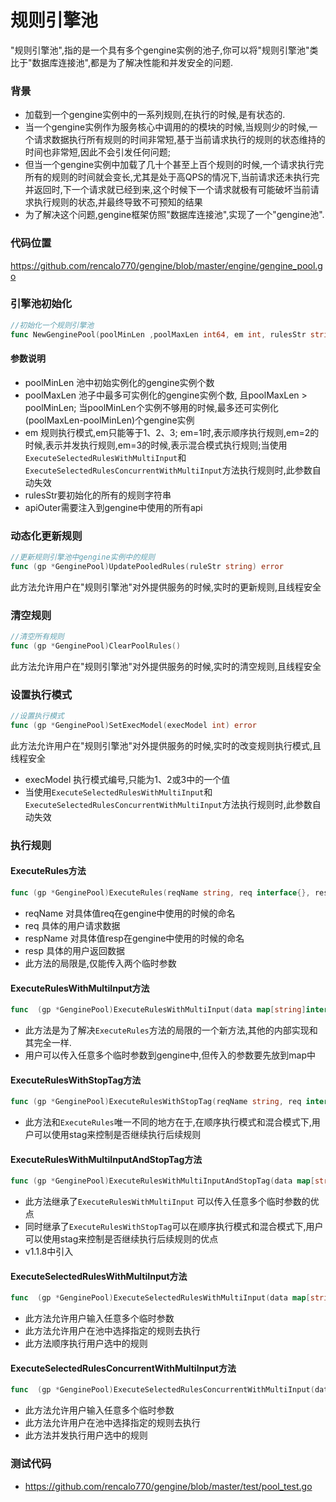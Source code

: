 # 规则引擎池
"规则引擎池",指的是一个具有多个gengine实例的池子,你可以将"规则引擎池"类比于"数据库连接池",都是为了解决性能和并发安全的问题.

### 背景

- 加载到一个gengine实例中的一系列规则,在执行的时候,是有状态的.
- 当一个gengine实例作为服务核心中调用的的模块的时候,当规则少的时候,一个请求数据执行所有规则的时间非常短,基于当前请求执行的规则的状态维持的时间也非常短,因此不会引发任何问题;
- 但当一个gengine实例中加载了几十个甚至上百个规则的时候,一个请求执行完所有的规则的时间就会变长,尤其是处于高QPS的情况下,当前请求还未执行完并返回时,下一个请求就已经到来,这个时候下一个请求就极有可能破坏当前请求执行规则的状态,并最终导致不可预知的结果
- 为了解决这个问题,gengine框架仿照"数据库连接池",实现了一个"gengine池".

### 代码位置
https://github.com/rencalo770/gengine/blob/master/engine/gengine_pool.go

### 引擎池初始化
```go
//初始化一个规则引擎池
func NewGenginePool(poolMinLen ,poolMaxLen int64, em int, rulesStr string, apiOuter map[string]interface{})
```
#### 参数说明
- poolMinLen 池中初始实例化的gengine实例个数 
- poolMaxLen 池子中最多可实例化的gengine实例个数, 且poolMaxLen > poolMinLen; 当poolMinLen个实例不够用的时候,最多还可实例化(poolMaxLen-poolMinLen)个gengine实例
- em 规则执行模式,em只能等于1、2、3; em=1时,表示顺序执行规则,em=2的时候,表示并发执行规则,em=3的时候,表示混合模式执行规则;当使用```ExecuteSelectedRulesWithMultiInput```和```ExecuteSelectedRulesConcurrentWithMultiInput```方法执行规则时,此参数自动失效
- rulesStr要初始化的所有的规则字符串
- apiOuter需要注入到gengine中使用的所有api

### 动态化更新规则
```go 
//更新规则引擎池中gengine实例中的规则
func (gp *GenginePool)UpdatePooledRules(ruleStr string) error
```
此方法允许用户在"规则引擎池"对外提供服务的时候,实时的更新规则,且线程安全


### 清空规则
```go
//清空所有规则
func (gp *GenginePool)ClearPoolRules()
```
此方法允许用户在"规则引擎池"对外提供服务的时候,实时的清空规则,且线程安全

### 设置执行模式
```go
//设置执行模式
func (gp *GenginePool)SetExecModel(execModel int) error 
```
此方法允许用户在"规则引擎池"对外提供服务的时候,实时的改变规则执行模式,且线程安全
- execModel 执行模式编号,只能为1、2或3中的一个值
- 当使用```ExecuteSelectedRulesWithMultiInput```和```ExecuteSelectedRulesConcurrentWithMultiInput```方法执行规则时,此参数自动失效

### 执行规则

#### ExecuteRules方法
 ```go
func (gp *GenginePool)ExecuteRules(reqName string, req interface{}, respName string, resp interface{}) error
```
- reqName 对具体值req在gengine中使用的时候的命名
- req 具体的用户请求数据
- respName 对具体值resp在gengine中使用的时候的命名
- resp 具体的用户返回数据
- 此方法的局限是,仅能传入两个临时参数

#### ExecuteRulesWithMultiInput方法
```go
func  (gp *GenginePool)ExecuteRulesWithMultiInput(data map[string]interface{}) error
```
- 此方法是为了解决```ExecuteRules```方法的局限的一个新方法,其他的内部实现和其完全一样.
- 用户可以传入任意多个临时参数到gengine中,但传入的参数要先放到map中

#### ExecuteRulesWithStopTag方法
```go
func (gp *GenginePool)ExecuteRulesWithStopTag(reqName string, req interface{}, respName string, resp interface{}, stag *Stag) error
```
- 此方法和```ExecuteRules```唯一不同的地方在于,在顺序执行模式和混合模式下,用户可以使用stag来控制是否继续执行后续规则

#### ExecuteRulesWithMultiInputAndStopTag方法
```go
func (gp *GenginePool)ExecuteRulesWithMultiInputAndStopTag(data map[string]interface{}, stag *Stag) error 
```
- 此方法继承了```ExecuteRulesWithMultiInput``` 可以传入任意多个临时参数的优点
- 同时继承了```ExecuteRulesWithStopTag```可以在顺序执行模式和混合模式下,用户可以使用stag来控制是否继续执行后续规则的优点
- v1.1.8中引入

#### ExecuteSelectedRulesWithMultiInput方法
```go
func  (gp *GenginePool)ExecuteSelectedRulesWithMultiInput(data map[string]interface{}, names []string) error
```
- 此方法允许用户输入任意多个临时参数
- 此方法允许用户在池中选择指定的规则去执行
- 此方法顺序执行用户选中的规则

#### ExecuteSelectedRulesConcurrentWithMultiInput方法
```go
func  (gp *GenginePool)ExecuteSelectedRulesConcurrentWithMultiInput(data map[string]interface{}, names []string) error
```
- 此方法允许用户输入任意多个临时参数
- 此方法允许用户在池中选择指定的规则去执行
- 此方法并发执行用户选中的规则

### 测试代码
- https://github.com/rencalo770/gengine/blob/master/test/pool_test.go



















